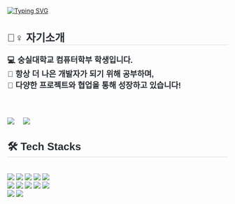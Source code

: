 [![Typing SVG](https://readme-typing-svg.demolab.com?font=Fira+Code&pause=1000&color=F7B7D4&width=435&lines=Welcome+to+Sehyun's+Github)](https://git.io/typing-svg)

<div align="left">
    <h2 style="border-bottom: 1px solid #d8dee4; color: #282d33; font-family: 'Poppins', sans-serif; font-size: 24px;"> 🙋‍♀️ 자기소개 </h2>  
    <div style="font-weight: 700; font-size: 18px; text-align: left; color: #282d33; font-family: 'Poppins', sans-serif;"> 
        💻 숭실대학교 컴퓨터학부 학생입니다. <br>
        🎯 항상 더 나은 개발자가 되기 위해 공부하며, <br>
        🚀 다양한 프로젝트와 협업을 통해 성장하고 있습니다! <br>
    </div>
</div>

<br><br>
<div style="display: flex; justify-content: left; gap: 20px;">
    <a href="https://solved.ac/kkkimsh">
        <img src="http://mazassumnida.wtf/api/v2/generate_badge?boj=kkkimsh" />
    </a>
    <a href="http://mazandi.herokuapp.com/api?handle=kkkimsh&theme=warm">
        <img src="http://mazandi.herokuapp.com/api?handle=kkkimsh&theme=warm"/>
    </a>
</div>

<div style="text-align: left;">
    <h2 style="border-bottom: 1px solid #d8dee4; color: #282d33; font-family: 'Poppins', sans-serif; font-size: 24px;"> 🛠️ Tech Stacks </h2> <br> 
    <div style="margin: ; text-align: left;">
        <img src="https://img.shields.io/badge/Figma-F24E1E?style=for-the-badge&logo=Figma&logoColor=white">
        <img src="https://img.shields.io/badge/Github-181717?style=for-the-badge&logo=Github&logoColor=white">
        <img src="https://img.shields.io/badge/GraphQL-E10098?style=for-the-badge&logo=GraphQL&logoColor=white">
        <img src="https://img.shields.io/badge/jQuery-0769AD?style=for-the-badge&logo=jQuery&logoColor=white">
        <img src="https://img.shields.io/badge/Java-007396?style=for-the-badge&logo=Java&logoColor=white">
        <br/><img src="https://img.shields.io/badge/Linux-FCC624?style=for-the-badge&logo=Linux&logoColor=white">
        <img src="https://img.shields.io/badge/MySQL-4479A1?style=for-the-badge&logo=MySQL&logoColor=white">
        <img src="https://img.shields.io/badge/Notion-000000?style=for-the-badge&logo=Notion&logoColor=white">
        <img src="https://img.shields.io/badge/React-61DAFB?style=for-the-badge&logo=React&logoColor=white">
        <img src="https://img.shields.io/badge/ReactNative-61DAFB?style=for-the-badge&logo=React&logoColor=white">
        <br/><img src="https://img.shields.io/badge/Spring%20Boot-6DB33F?style=for-the-badge&logo=Spring%20Boot&logoColor=white">
        <img src="https://img.shields.io/badge/Tailwind%20CSS-06B6D4?style=for-the-badge&logo=Tailwind%20CSS&logoColor=white">
        <img src="https://img.shields.io/badge/Goog
